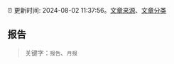 :alarm_clock: 更新时间: 2024-08-02 11:37:56。[文章来源](/README.md)、[文章分类](/TAGS.md)

## 报告


> 关键字：`报告`、`月报`



